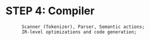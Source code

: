 # STEP 4: Compiler
		  Scanner (Tokenizer), Parser, Semantic actions;
		  IR-level optimizations and code generation;
